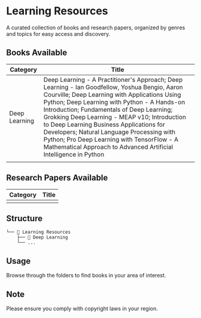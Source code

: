# Learning Resources

A curated collection of books and research papers, organized by genres and topics for easy access and discovery.

## Books Available

| Category | Title |
|----------|---------------|
| Deep Learning | Deep Learning - A Practitioner's Approach; Deep Learning - Ian Goodfellow, Yoshua Bengio, Aaron Courville; Deep Learning with Applications Using Python; Deep Learning with Python - A Hands-on Introduction; Fundamentals of Deep Learning; Grokking Deep Learning - MEAP v10; Introduction to Deep Learning Business Applications for Developers; Natural Language Processing with Python; Pro Deep Learning with TensorFlow - A Mathematical Approach to Advanced Artificial Intelligence in Python |
|  |  |


## Research Papers Available

| Category | Title |
|----------|---------------|
|  |  |


## Structure

```
└── 📁 Learning Resources
    ├── 📁 Deep Learning
    └── ...
```

## Usage

Browse through the folders to find books in your area of interest.

## Note

Please ensure you comply with copyright laws in your region.
